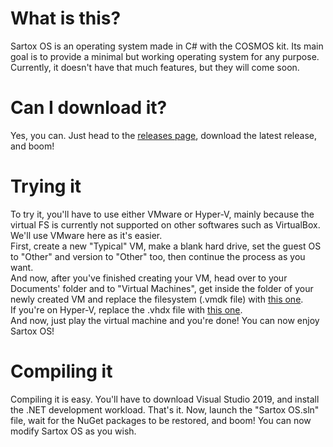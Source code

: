 # What is this?
Sartox OS is an operating system made in C# with the COSMOS kit. Its main goal is to provide a minimal but working operating system for any purpose. Currently, it doesn't have that much features, but they will come soon.

# Can I download it?
Yes, you can. Just head to the [releases page](https://github.com/AnErrupTion/Sartox-OS/releases), download the latest release, and boom!

# Trying it
To try it, you'll have to use either VMware or Hyper-V, mainly because the virtual FS is currently not supported on other softwares such as VirtualBox.<br/>
We'll use VMware here as it's easier.<br/>
First, create a new "Typical" VM, make a blank hard drive, set the guest OS to "Other" and version to "Other" too, then continue the process as you want.<br/>
And now, after you've finished creating your VM, head over to your Documents' folder and to "Virtual Machines", get inside the folder of your newly created VM and replace the filesystem (.vmdk file) with [this one](https://github.com/CosmosOS/Cosmos/raw/master/Build/VMWare/Workstation/Filesystem.vmdk).<br/>
If you're on Hyper-V, replace the .vhdx file with [this one](https://github.com/CosmosOS/Cosmos/raw/master/Build/HyperV/Filesystem.vhdx).<br/>
And now, just play the virtual machine and you're done! You can now enjoy Sartox OS!

# Compiling it
Compiling it is easy. You'll have to download Visual Studio 2019, and install the .NET development workload. That's it. Now, launch the "Sartox OS.sln" file, wait for the NuGet packages to be restored, and boom! You can now modify Sartox OS as you wish.

